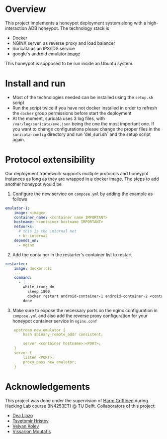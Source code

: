 # Overview
This project implements a honeypot deployment system along with a high-interaction ADB honeypot. The technology stack is 
- Docker
- NGINX server, as reverse proxy and load balancer
- Suricata as an IPS/IDS service
- google's android emulator [image](https://github.com/google/android-emulator-container-scripts)

This honeypot is supposed to be run inside an Ubuntu system.

# Install and run
- Most of the technologies needed can be installed using the `setup.sh` script
- Run the script twice if you have not docker installed in order to refresh the `docker` group permissions before start the deployment
- At the moment, suricata uses 3 log files, with `/var/log/suricata/eve.json` being the one the most important one. If you want to change configurations please change the proper files in the `suricata-config` directory and run 'del_suri.sh` and the setup script again. 

# Protocol extensibility
Our deployment framework supports multiple protocols and honeypot instances as long as they are wrapped in a docker image. The steps to add another honeypot would be
1. Configure the new service on `compose.yml` by adding the example as follows
```yaml
emulator-1:
    image: <image>
    container_name: <container name IMPORTANT>
    hostname: <container hostname IMPORTANT>
    networks:
      # this is the internal net
      - br-internal
    depends_on:
      - nginx
```
2. Add the container in the restarter's container list to restart
```yaml
restarter:
    image: docker:cli
    ...
    command:
      - |
        while true; do
          sleep 1800
          docker restart android-container-1 android-container-2 <container name>
        done
```
3. Make sure to expose the necessary ports on the nginx configuration in `compose.yml` and also add the reverse proxy configuration for your honeypot container service in `nginx.conf`
```yaml
    upstream new_emulator {
        hash $binary_remote_addr consistent;

        server <container hostname>:<PORT>;
    }
    server {
        listen <PORT>;
        proxy_pass new_emulator;
    }
```

# Acknowledgements
This project was done under the supervision of [Harm Griffioen](https://www.tudelft.nl/ewi/over-de-faculteit/afdelingen/intelligent-systems/cybersecurity/people/harm-griffioen) during Hacking Lab course (IN4253ET) @ TU Delft.
Collaborators of this project:
- [Dea Llazo](d.llazo@student.tudelft.nl)
- [Tsvetomir Hristov](t.hristov@student.tudelft.nl)
- [Velyan Kolev](v.p.kolev@student.tudelft.nl)
- [Vissarion Moutafis](v.moutafis@student.tudelft.nl)
